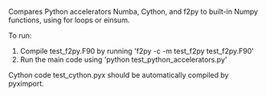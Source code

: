 Compares Python accelerators Numba, Cython, and f2py to built-in Numpy functions, using for loops or einsum.

To run:
1. Compile test_f2py.F90 by running 'f2py -c -m test_f2py test_f2py.F90'
2. Run the main code using 'python test_python_accelerators.py'

Cython code test_cython.pyx should be automatically compiled by pyximport. 
